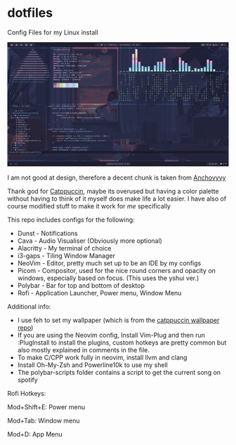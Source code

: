 # dotfiles  
  
Config Files for my Linux install  
  
![Screenshot](./Pictures/Screenshots/main.png)
  
I am not good at design, therefore a decent chunk is taken from [Anchovyyy](https://www.github.com/Anchovyyy/rice)  
  
Thank god for [Catppuccin](https://github.com/Catppuccin/Catppuccin), maybe its overused but having a color palette without having to think of it myself does make life a lot easier.
I have also of course modified stuff to make it work for *me* specifically  
  
This repo includes configs for the following:  
- Dunst - Notifications
- Cava - Audio Visualiser (Obviously more optional)
- Alacritty - My terminal of choice
- i3-gaps - Tiling Window Manager
- NeoVim - Editor, pretty much set up to be an IDE by my configs
- Picom - Compositor, used for the nice round corners and opacity on windows, especially based on focus. (This uses the yshui ver.)
- Polybar - Bar for top and bottom of desktop
- Rofi - Application Launcher, Power menu, Window Menu
  
Additional info:  
- I use feh to set my wallpaper (which is from the [catppuccin wallpaper repo](https://www.github.com/Catppuccin/Wallpapers))  
- If you are using the Neovim config, Install Vim-Plug and then run :PlugInstall to install the plugins, custom hotkeys are pretty common but also mostly explained in comments in the file.  
- To make C/CPP work fully in neovim, install llvm and clang  
- Install Oh-My-Zsh and Powerline10k to use my shell  
- The polybar-scripts folder contains a script to get the current song on spotify  
  
Rofi Hotkeys:  
  
Mod+Shift+E: Power menu  
  
Mod+Tab: Window menu  
  
Mod+D: App Menu  
  
